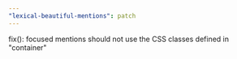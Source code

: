 ```yaml
---
"lexical-beautiful-mentions": patch
---
```


fix(): focused mentions should not use the CSS classes defined in "container"
